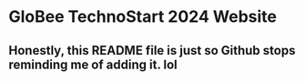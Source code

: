 # GloBee TechnoStart 2024 Website
## Honestly, this README file is just so Github stops reminding me of adding it. lol

